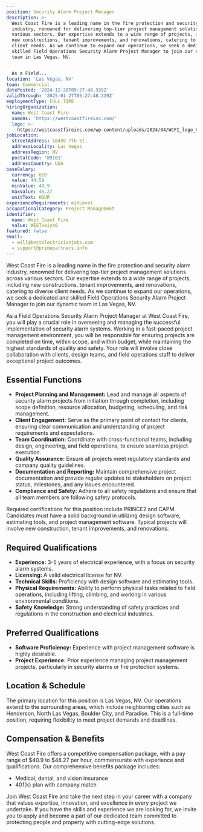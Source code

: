 ```yaml
---
position: Security Alarm Project Manager
description: >-
  West Coast Fire is a leading name in the fire protection and security alarm
  industry, renowned for delivering top-tier project management solutions across
  various sectors. Our expertise extends to a wide range of projects, including
  new constructions, tenant improvements, and renovations, catering to diverse
  client needs. As we continue to expand our operations, we seek a dedicated and
  skilled Field Operations Security Alarm Project Manager to join our dynamic
  team in Las Vegas, NV. 


  As a Field...
location: 'Las Vegas, NV'
team: Commercial
datePosted: '2024-12-20T05:27:48.339Z'
validThrough: '2025-01-27T05:27:48.339Z'
employmentType: FULL_TIME
hiringOrganization:
  name: West Coast Fire
  sameAs: 'https://westcoastfireinc.com/'
  logo: >-
    https://westcoastfireinc.com/wp-content/uploads/2024/04/WCFI_logo_V1_Transparent-1-800x294.png
jobLocation:
  streetAddress: 10439 7th St.
  addressLocality: Las Vegas
  addressRegion: NV
  postalCode: '89101'
  addressCountry: USA
baseSalary:
  currency: USD
  value: 44.59
  minValue: 40.9
  maxValue: 48.27
  unitText: HOUR
experienceRequirements: midLevel
occupationalCategory: Project Management
identifier:
  name: West Coast Fire
  value: WESTveiye0
featured: false
email:
  - will@bestelectricianjobs.com
  - support@primepartners.info
---
```




West Coast Fire is a leading name in the fire protection and security alarm industry, renowned for delivering top-tier project management solutions across various sectors. Our expertise extends to a wide range of projects, including new constructions, tenant improvements, and renovations, catering to diverse client needs. As we continue to expand our operations, we seek a dedicated and skilled Field Operations Security Alarm Project Manager to join our dynamic team in Las Vegas, NV. 

As a Field Operations Security Alarm Project Manager at West Coast Fire, you will play a crucial role in overseeing and managing the successful implementation of security alarm systems. Working in a fast-paced project management environment, you will be responsible for ensuring projects are completed on time, within scope, and within budget, while maintaining the highest standards of quality and safety. Your role will involve close collaboration with clients, design teams, and field operations staff to deliver exceptional project outcomes.

## Essential Functions

- **Project Planning and Management:** Lead and manage all aspects of security alarm projects from initiation through completion, including scope definition, resource allocation, budgeting, scheduling, and risk management.
- **Client Engagement:** Serve as the primary point of contact for clients, ensuring clear communication and understanding of project requirements and expectations.
- **Team Coordination:** Coordinate with cross-functional teams, including design, engineering, and field operations, to ensure seamless project execution.
- **Quality Assurance:** Ensure all projects meet regulatory standards and company quality guidelines.
- **Documentation and Reporting:** Maintain comprehensive project documentation and provide regular updates to stakeholders on project status, milestones, and any issues encountered.
- **Compliance and Safety:** Adhere to all safety regulations and ensure that all team members are following safety protocols.

Required certifications for this position include PRINCE2 and CAPM. Candidates must have a solid background in utilizing design software, estimating tools, and project management software. Typical projects will involve new construction, tenant improvements, and renovations.

## Required Qualifications

- **Experience:** 3-5 years of electrical experience, with a focus on security alarm systems.
- **Licensing:** A valid electrical license for NV.
- **Technical Skills:** Proficiency with design software and estimating tools.
- **Physical Requirements:** Ability to perform physical tasks related to field operations, including lifting, climbing, and working in various environmental conditions.
- **Safety Knowledge:** Strong understanding of safety practices and regulations in the construction and electrical industries.

## Preferred Qualifications

- **Software Proficiency:** Experience with project management software is highly desirable.
- **Project Experience:** Prior experience managing project management projects, particularly in security alarms or fire protection systems.

## Location & Schedule

The primary location for this position is Las Vegas, NV. Our operations extend to the surrounding areas, which include neighboring cities such as Henderson, North Las Vegas, Boulder City, and Paradise. This is a full-time position, requiring flexibility to meet project demands and deadlines.

## Compensation & Benefits

West Coast Fire offers a competitive compensation package, with a pay range of $40.9 to $48.27 per hour, commensurate with experience and qualifications. Our comprehensive benefits package includes:

- Medical, dental, and vision insurance
- 401(k) plan with company match

Join West Coast Fire and take the next step in your career with a company that values expertise, innovation, and excellence in every project we undertake. If you have the skills and experience we are looking for, we invite you to apply and become a part of our dedicated team committed to protecting people and property with cutting-edge solutions.
